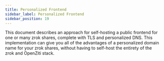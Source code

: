 ```yaml
---
title: Personalized Frontend
sidebar_label: Personalized Frontend
sidebar_position: 19
---
```


This document describes an approach for self-hosting a public frontend for one or many zrok shares, complete with TLS and personalized DNS. This implementation can give you all of the advantages of a personalized domain name for your zrok shares, without having to self-host the entirety of the zrok and OpenZiti stack.